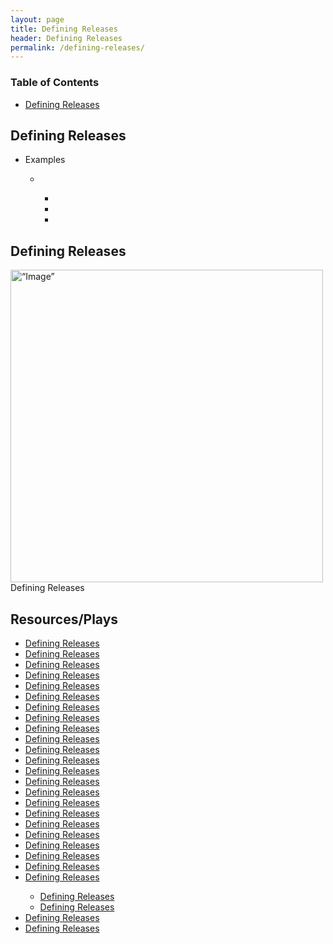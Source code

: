 ```yaml
---
layout: page
title: Defining Releases
header: Defining Releases
permalink: /defining-releases/
---
```

<div class="row">
 <div class="col-md-3">
    <div class="toc">
    <h3>Table of Contents</h3>
    <ul>
    <li><a href=“#definingreleases”>Defining Releases</a></li>
    </ul>
    </div> 
  </div>
  
<div class="col-md-6">
<h2 class=“definingreleases” id="definingreleases">Defining Releases</h2>
<ul>
    <li>Examples</li>
    <ul>
    <li></li>
      <ul>
      <li></li>
      <li></li>
      <li></li>
      </ul>
    </ul>
</ul>
      
  <h2 class="definingreleases" id="definingreleases">Defining Releases</h2>
  <img src="../images/StrategicObjectives2x2.png" alt=“Image” width="500"/>Defining Releases

</div>

<div class="col-md-3">
<div class="sideLinks">
    <h2>Resources/Plays</h2>
    <ul>
    <li><a href="{{ site.baseurl }}/defining-releases">Defining Releases</a></li>
    <li><a href="{{ site.baseurl }}/defining-releases">Defining Releases</a></li>
    <li><a href="{{ site.baseurl }}/defining-releases">Defining Releases</a></li>
    <li><a href="{{ site.baseurl }}/defining-releases">Defining Releases</a></li>
    <li><a href="{{ site.baseurl }}/defining-releases">Defining Releases</a></li>
    <li><a href="{{ site.baseurl }}/defining-releases">Defining Releases</a></li>
    <li><a href="{{ site.baseurl }}/defining-releases">Defining Releases</a></li>
    <li><a href="{{ site.baseurl }}/defining-releases">Defining Releases</a></li>
    <li><a href="{{ site.baseurl }}/defining-releases">Defining Releases</a></li>
    <li><a href="{{ site.baseurl }}/defining-releases">Defining Releases</a></li>
    <li><a href="{{ site.baseurl }}/defining-releases">Defining Releases</a></li>
    <li><a href="{{ site.baseurl }}/defining-releases">Defining Releases</a></li>
    <li><a href="{{ site.baseurl }}/defining-releases">Defining Releases</a></li>
    <li><a href="{{ site.baseurl }}/defining-releases">Defining Releases</a></li>
    <li><a href="{{ site.baseurl }}/defining-releases">Defining Releases</a></li>
    <li><a href="{{ site.baseurl }}/defining-releases">Defining Releases</a></li>
    <li><a href="{{ site.baseurl }}/defining-releases">Defining Releases</a></li>
    <li><a href="{{ site.baseurl }}/defining-releases">Defining Releases</a></li>
    <li><a href="{{ site.baseurl }}/defining-releases">Defining Releases</a></li>
    <li><a href="{{ site.baseurl }}/defining-releases">Defining Releases</a></li>
    <li><a href="{{ site.baseurl }}/defining-releases">Defining Releases</a></li>
    <li><a href="{{ site.baseurl }}/defining-releases">Defining Releases</a></li>
    <li><a href="{{ site.baseurl }}/defining-releases">Defining Releases</a></li>
      <ul>
        <li><a href="{{ site.baseurl }}/defining-releases">Defining Releases</a></li>
        <li><a href="{{ site.baseurl }}/defining-releases">Defining Releases</a></li>
      </li>
      </ul>
    <li><a href="{{ site.baseurl }}/defining-releases">Defining Releases</a></li>
    <li><a href="{{ site.baseurl }}/defining-releases">Defining Releases</a></li>
    </ul>
    </div>
</div>
 
</div>
